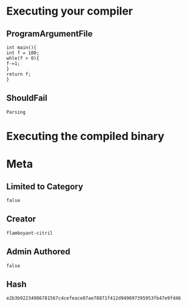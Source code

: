 # Executing your compiler

## ProgramArgumentFile

```
int main(){
int f = 100;
whle(f > 0){
f-=1;
}
return f;
}
```

## ShouldFail

```
Parsing
```

# Executing the compiled binary

# Meta

## Limited to Category

```
false
```

## Creator

```
flamboyant-citril
```

## Admin Authored

```
false
```

## Hash

```
e2b3b92234986781567c4cefeace87ae78871f412d949697395953fb47e9fd46
```
